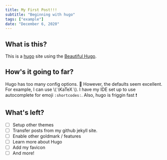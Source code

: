 ```yaml
---
title: My First Post!!!
subtitle: "Beginning with hugo"
tags: ["example"]
date: "December 6, 2020"
---
```


## What is this?

This is a [hugo](https://gohugo.io) site using the [Beautiful Hugo](https://themes.gohugo.io/beautifulhugo/).

## How's it going to far?

Hugo has too many config options. :exploding_head: However, the defaults seem excellent. For example, I can use \\( \KaTeX \\). I have my IDE set up to use autocomplete for emoji `:shortcodes:`. Also, hugo is friggin fast :exclamation:

## What's left?

- [ ] Setup other themes
- [ ] Transfer posts from my github jekyll site.
- [ ] Enable other goldmark / features
- [ ] Learn more about Hugo
- [ ] Add my favicon
- [ ] And more!
